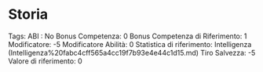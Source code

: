 # Storia

Tags: ABI
: No
Bonus Competenza: 0
Bonus Competenza di Riferimento: 1
Modificatore: -5
Modificatore  Abilità: 0
Statistica di riferimento: Intelligenza (Intelligenza%20fabc4cff565a4cc19f7b93e4e44c1d15.md)
Tiro Salvezza: -5
Valore di riferimento: 0